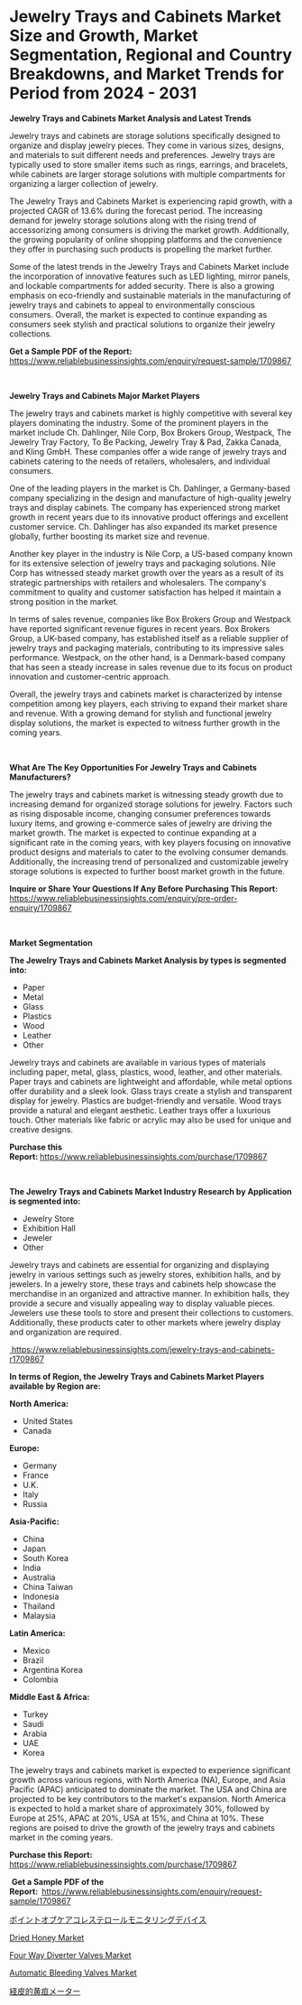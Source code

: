<p><h1>Jewelry Trays and Cabinets Market Size and Growth, Market Segmentation, Regional and Country Breakdowns, and Market Trends for Period from 2024 -  2031</h1></p><p><strong>Jewelry Trays and Cabinets Market Analysis and Latest Trends</strong></p>
<p><p>Jewelry trays and cabinets are storage solutions specifically designed to organize and display jewelry pieces. They come in various sizes, designs, and materials to suit different needs and preferences. Jewelry trays are typically used to store smaller items such as rings, earrings, and bracelets, while cabinets are larger storage solutions with multiple compartments for organizing a larger collection of jewelry.</p><p>The Jewelry Trays and Cabinets Market is experiencing rapid growth, with a projected CAGR of 13.6% during the forecast period. The increasing demand for jewelry storage solutions along with the rising trend of accessorizing among consumers is driving the market growth. Additionally, the growing popularity of online shopping platforms and the convenience they offer in purchasing such products is propelling the market further.</p><p>Some of the latest trends in the Jewelry Trays and Cabinets Market include the incorporation of innovative features such as LED lighting, mirror panels, and lockable compartments for added security. There is also a growing emphasis on eco-friendly and sustainable materials in the manufacturing of jewelry trays and cabinets to appeal to environmentally conscious consumers. Overall, the market is expected to continue expanding as consumers seek stylish and practical solutions to organize their jewelry collections.</p></p>
<p><strong>Get a Sample PDF of the Report:&nbsp;</strong> <a href="https://www.reliablebusinessinsights.com/enquiry/request-sample/1709867">https://www.reliablebusinessinsights.com/enquiry/request-sample/1709867</a></p>
<p>&nbsp;</p>
<p><strong>Jewelry Trays and Cabinets Major Market Players</strong></p>
<p><p>The jewelry trays and cabinets market is highly competitive with several key players dominating the industry. Some of the prominent players in the market include Ch. Dahlinger, Nile Corp, Box Brokers Group, Westpack, The Jewelry Tray Factory, To Be Packing, Jewelry Tray & Pad, Zakka Canada, and Kling GmbH. These companies offer a wide range of jewelry trays and cabinets catering to the needs of retailers, wholesalers, and individual consumers.</p><p>One of the leading players in the market is Ch. Dahlinger, a Germany-based company specializing in the design and manufacture of high-quality jewelry trays and display cabinets. The company has experienced strong market growth in recent years due to its innovative product offerings and excellent customer service. Ch. Dahlinger has also expanded its market presence globally, further boosting its market size and revenue.</p><p>Another key player in the industry is Nile Corp, a US-based company known for its extensive selection of jewelry trays and packaging solutions. Nile Corp has witnessed steady market growth over the years as a result of its strategic partnerships with retailers and wholesalers. The company's commitment to quality and customer satisfaction has helped it maintain a strong position in the market.</p><p>In terms of sales revenue, companies like Box Brokers Group and Westpack have reported significant revenue figures in recent years. Box Brokers Group, a UK-based company, has established itself as a reliable supplier of jewelry trays and packaging materials, contributing to its impressive sales performance. Westpack, on the other hand, is a Denmark-based company that has seen a steady increase in sales revenue due to its focus on product innovation and customer-centric approach.</p><p>Overall, the jewelry trays and cabinets market is characterized by intense competition among key players, each striving to expand their market share and revenue. With a growing demand for stylish and functional jewelry display solutions, the market is expected to witness further growth in the coming years.</p></p>
<p>&nbsp;</p>
<p><strong>What Are The Key Opportunities For Jewelry Trays and Cabinets Manufacturers?</strong></p>
<p><p>The jewelry trays and cabinets market is witnessing steady growth due to increasing demand for organized storage solutions for jewelry. Factors such as rising disposable income, changing consumer preferences towards luxury items, and growing e-commerce sales of jewelry are driving the market growth. The market is expected to continue expanding at a significant rate in the coming years, with key players focusing on innovative product designs and materials to cater to the evolving consumer demands. Additionally, the increasing trend of personalized and customizable jewelry storage solutions is expected to further boost market growth in the future.</p></p>
<p><strong>Inquire or Share Your Questions If Any Before Purchasing This Report:</strong> <a href="https://www.reliablebusinessinsights.com/enquiry/pre-order-enquiry/1709867">https://www.reliablebusinessinsights.com/enquiry/pre-order-enquiry/1709867</a></p>
<p>&nbsp;</p>
<p><strong>Market Segmentation</strong></p>
<p><strong>The Jewelry Trays and Cabinets Market Analysis by types is segmented into:</strong></p>
<p><ul><li>Paper</li><li>Metal</li><li>Glass</li><li>Plastics</li><li>Wood</li><li>Leather</li><li>Other</li></ul></p>
<p><p>Jewelry trays and cabinets are available in various types of materials including paper, metal, glass, plastics, wood, leather, and other materials. Paper trays and cabinets are lightweight and affordable, while metal options offer durability and a sleek look. Glass trays create a stylish and transparent display for jewelry. Plastics are budget-friendly and versatile. Wood trays provide a natural and elegant aesthetic. Leather trays offer a luxurious touch. Other materials like fabric or acrylic may also be used for unique and creative designs.</p></p>
<p><strong>Purchase this Report:&nbsp;</strong><a href="https://www.reliablebusinessinsights.com/purchase/1709867">https://www.reliablebusinessinsights.com/purchase/1709867</a></p>
<p>&nbsp;</p>
<p><strong>The Jewelry Trays and Cabinets Market Industry Research by Application is segmented into:</strong></p>
<p><ul><li>Jewelry Store</li><li>Exhibition Hall</li><li>Jeweler</li><li>Other</li></ul></p>
<p><p>Jewelry trays and cabinets are essential for organizing and displaying jewelry in various settings such as jewelry stores, exhibition halls, and by jewelers. In a jewelry store, these trays and cabinets help showcase the merchandise in an organized and attractive manner. In exhibition halls, they provide a secure and visually appealing way to display valuable pieces. Jewelers use these tools to store and present their collections to customers. Additionally, these products cater to other markets where jewelry display and organization are required.</p></p>
<p><a href="https://www.reliablebusinessinsights.com/jewelry-trays-and-cabinets-r1709867">&nbsp;https://www.reliablebusinessinsights.com/jewelry-trays-and-cabinets-r1709867</a></p>
<p><strong>In terms of Region, the Jewelry Trays and Cabinets Market Players available by Region are:</strong></p>
<p>
    <p> <strong> North America: </strong>
        <ul>
            <li>United States</li>
            <li>Canada</li>
        </ul>
        </p> 
    <p> <strong> Europe: </strong>
        <ul>
            <li>Germany</li>
            <li>France</li>
            <li>U.K.</li>
            <li>Italy</li>
            <li>Russia</li>
        </ul>
        </p> 
    <p> <strong> Asia-Pacific: </strong>
        <ul>
            <li>China</li>
            <li>Japan</li>
            <li>South Korea</li>
            <li>India</li>
            <li>Australia</li>
            <li>China Taiwan</li>
            <li>Indonesia</li>
            <li>Thailand</li>
            <li>Malaysia</li>
        </ul>
        </p> 
    <p> <strong> Latin America: </strong>
        <ul>
            <li>Mexico</li>
            <li>Brazil</li>
            <li>Argentina Korea</li>
            <li>Colombia</li>
        </ul>
        </p> 
    <p> <strong> Middle East & Africa: </strong>
        <ul>
            <li>Turkey</li>
            <li>Saudi</li>
            <li>Arabia</li>
            <li>UAE</li>
            <li>Korea</li>
        </ul>
    </p>
    </p>
<p><p>The jewelry trays and cabinets market is expected to experience significant growth across various regions, with North America (NA), Europe, and Asia Pacific (APAC) anticipated to dominate the market. The USA and China are projected to be key contributors to the market's expansion. North America is expected to hold a market share of approximately 30%, followed by Europe at 25%, APAC at 20%, USA at 15%, and China at 10%. These regions are poised to drive the growth of the jewelry trays and cabinets market in the coming years.</p></p>
<p><strong>Purchase this Report: </strong><a href="https://www.reliablebusinessinsights.com/purchase/1709867">https://www.reliablebusinessinsights.com/purchase/1709867</a></p>
<p>&nbsp;<strong>Get a Sample PDF of the Report:&nbsp;&nbsp;</strong><a href="https://www.reliablebusinessinsights.com/enquiry/request-sample/1709867">https://www.reliablebusinessinsights.com/enquiry/request-sample/1709867</a></p>
<p><strong></strong></p>
<p><p><a href="https://github.com/xnljig2898992/Market-Research-Report-List-2/blob/main/4064582126088.md">ポイントオブケアコレステロールモニタリングデバイス</a></p><p><a href="https://issuu.com/reportprime-2/docs/dried-honey-market-size-2030.pptx">Dried Honey Market</a></p><p><a href="https://github.com/Whitneyboyettebo9kiw7yr13/Market-Research-Report-List-2/blob/main/four-way-diverter-valves-market.md">Four Way Diverter Valves Market</a></p><p><a href="https://github.com/sonuprakash1/Market-Research-Report-List-3/blob/main/automatic-bleeding-valves-market.md">Automatic Bleeding Valves Market</a></p><p><a href="https://github.com/adcxff01450218/Market-Research-Report-List-2/blob/main/1500657126089.md">経皮的黄疸メーター</a></p></p>